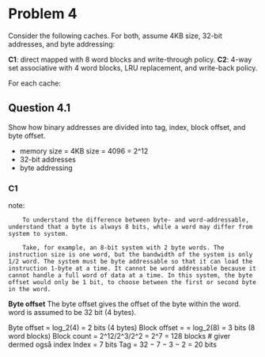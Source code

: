 # Problem 4

Consider the following caches. For both, assume 4KB size, 32-bit addresses, and byte addressing:

**C1**: direct mapped with 8 word blocks and write-through policy.
**C2**: 4-way set associative with 4 word blocks, LRU replacement, and write-back policy.

For each cache:

## Question 4.1

Show how binary addresses are divided into tag, index, block offset, and byte offset.

* memory size = 4KB size = 4096 = 2^12 
* 32-bit addresses
* byte addressing

### C1

note:

        To understand the difference between byte- and word-addressable, understand that a byte is always 8 bits, while a word may differ from system to system. 
        
        Take, for example, an 8-bit system with 2 byte words. The instruction size is one word, but the bandwidth of the system is only 1/2 word. The system must be byte addressable so that it can load the instruction 1-byte at a time. It cannot be word addressable because it cannot handle a full word of data at a time. In this system, the byte offset would only be 1 bit, to choose between the first or second byte in the word. 

**Byte offset** The byte offset gives the offset of the byte within the word. word is assumed to be 32 bit (4 bytes).

Byte offset = log_2(4) = 2 bits (4 bytes)
Block offset = = log_2(8) = 3 bits (8 word blocks)
Block count = 2^12/2^3/2^2 = 2^7 = 128 blocks      # giver dermed også index
Index = 7 bits
Tag = 32 − 7 − 3 − 2 = 20 bits